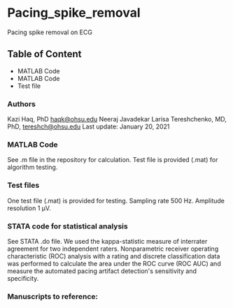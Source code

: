 # Pacing_spike_removal
Pacing spike removal on ECG
## Table of Content
  - MATLAB Code
  - MATLAB Code 
  - Test file 
  
### Authors
Kazi Haq, PhD <haqk@ohsu.edu> 
Neeraj Javadekar
Larisa Tereshchenko, MD, PhD, <tereshch@ohsu.edu>
Last update: January 20, 2021
  
### MATLAB Code
See .m file in the repository for calculation. Test file is provided (.mat) for algorithm testing.


### Test files
One test file (.mat) is provided for testing. Sampling rate 500 Hz. Amplitude resolution 1 µV.

### STATA code for statistical analysis
See STATA .do file. We used the kappa-statistic measure of interrater agreement for two independent raters. Nonparametric receiver operating characteristic (ROC) analysis with a rating and discrete classification data was performed to calculate the area under the ROC curve (ROC AUC) and measure the automated pacing artifact detection's sensitivity and specificity.

### Manuscripts to reference:

